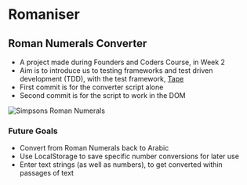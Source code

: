 # Romaniser
## Roman Numerals Converter
- A project made during Founders and Coders Course, in Week 2
- Aim is to introduce us to testing frameworks and test driven development (TDD), with the test framework, [Tape](https://github.com/dwyl/learn-tape)
- First commit is for the converter script alone
- Second commit is for the script to work in the DOM

![Simpsons Roman Numerals](https://media.giphy.com/media/3orieYjrOtBzpJFIru/giphy.gif)

### Future Goals
- Convert from Roman Numerals back to Arabic
- Use LocalStorage to save specific number conversions for later use
- Enter text strings (as well as numbers), to get converted within passages of text